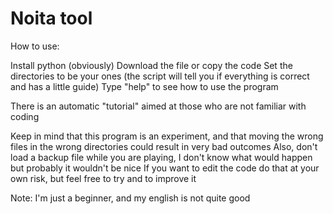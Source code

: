 # Noita tool

How to use:

Install python (obviously)
Download the file or copy the code
Set the directories to be your ones (the script will tell you if everything is correct and has a little guide)
Type "help" to see how to use the program

There is an automatic "tutorial" aimed at those who are not familiar with coding

Keep in mind that this program is an experiment, and that moving the wrong files in the wrong directories could result in very bad outcomes
Also, don't load a backup file while you are playing, I don't know what would happen but probably it wouldn't be nice
If you want to edit the code do that at your own risk, but feel free to try and to improve it

Note: I'm just a beginner, and my english is not quite good 
